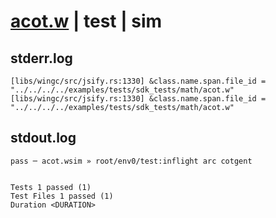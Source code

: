 # [acot.w](../../../../../../examples/tests/sdk_tests/math/acot.w) | test | sim

## stderr.log
```log
[libs/wingc/src/jsify.rs:1330] &class.name.span.file_id = "../../../../examples/tests/sdk_tests/math/acot.w"
[libs/wingc/src/jsify.rs:1330] &class.name.span.file_id = "../../../../examples/tests/sdk_tests/math/acot.w"
```

## stdout.log
```log
pass ─ acot.wsim » root/env0/test:inflight arc cotgent
 
 
Tests 1 passed (1)
Test Files 1 passed (1)
Duration <DURATION>
```

